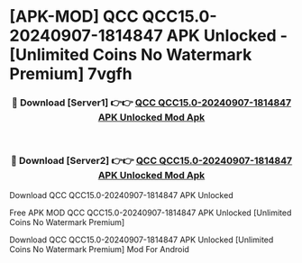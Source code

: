# [APK-MOD] QCC QCC15.0-20240907-1814847 APK Unlocked - [Unlimited Coins No Watermark Premium] 7vgfh



<div align="center">
<h3>🔴 Download [Server1] 👉👉 <a href="https://momento.my/?title=QCC_QCC15.0-20240907-1814847_APK_Unlocked">QCC QCC15.0-20240907-1814847 APK Unlocked Mod Apk</a></h3><br>

<h3>🔴 Download [Server2] 👉👉 <a href="https://momento.my/?title=QCC_QCC15.0-20240907-1814847_APK_Unlocked">QCC QCC15.0-20240907-1814847 APK Unlocked Mod Apk</a></h3>
</div>



Download QCC QCC15.0-20240907-1814847 APK Unlocked 

Free APK MOD QCC QCC15.0-20240907-1814847 APK Unlocked [Unlimited Coins No Watermark Premium]

Download QCC QCC15.0-20240907-1814847 APK Unlocked [Unlimited Coins No Watermark Premium] Mod For Android
